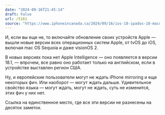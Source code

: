 ```yaml
---
date: "2024-09-16T21:45:14"
draft: False
url: /5161
source: "https://www.iphoneincanada.ca/2024/09/16/ios-18-ipados-18-macos-15-watchos-11-now-available/"
---
```


И, если вы еще не, то включайте обновление своих устройств Apple — вышли новые версии всех операционных систем Apple, от tvOS до iOS, включая mac OS Sequoia и даже visionOS 2. 

В новых версиях пока нет Apple Intelligence — оно появляется в версии 18.1, — впрочем, все равно оно работает только на английском, если в устройстве выставлен регион США.

Ну, и европейские пользователи могут не ждать iPhone mirroring и еще некоторых фич. Или наоборот — могут ждать дальше. Удивительное свойство языка — могут ждать, могут не ждать, суть не изменится, этих фич у них нет.

Ссылка на единственное место, где все эти версии не разнесены на десяток заметок.
